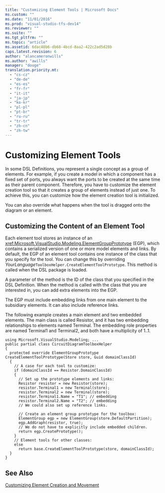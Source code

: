 ```yaml
---
title: "Customizing Element Tools | Microsoft Docs"
ms.custom: ""
ms.date: "11/01/2016"
ms.prod: "visual-studio-tfs-dev14"
ms.reviewer: ""
ms.suite: ""
ms.tgt_pltfrm: ""
ms.topic: "article"
ms.assetid: 6dac48b6-db68-4bcd-8aa2-422c2ad5d28b
caps.latest.revision: 6
author: "alancameronwills"
ms.author: "awills"
manager: "douge"
translation.priority.mt: 
  - "cs-cz"
  - "de-de"
  - "es-es"
  - "fr-fr"
  - "it-it"
  - "ja-jp"
  - "ko-kr"
  - "pl-pl"
  - "pt-br"
  - "ru-ru"
  - "tr-tr"
  - "zh-cn"
  - "zh-tw"
---
```

# Customizing Element Tools
In some DSL Definitions, you represent a single concept as a group of elements. For example, if you create a model in which a component has a fixed set of ports, you always want the ports to be created at the same time as their parent component. Therefore, you have to customize the element creation tool so that it creates a group of elements instead of just one. To achieve this, you can customize how the element creation tool is initialized.  
  
 You can also override what happens when the tool is dragged onto the diagram or an element.  
  
## Customizing the Content of an Element Tool  
 Each element tool stores an instance of an <xref:Microsoft.VisualStudio.Modeling.ElementGroupPrototype> (EGP), which contains a serialized version of one or more model elements and links. By default, the EGP of an element tool contains one instance of the class that you specify for the tool. You can change this by overriding *YourLanguage*`ToolboxHelper.CreateElementToolPrototype`. This method is called when the DSL package is loaded.  
  
 A parameter of the method is the ID of the class that you specified in the DSL Definition. When the method is called with the class that you are interested in, you can add extra elements into the EGP.  
  
 The EGP must include embedding links from one main element to the subsidiary elements. It can also include reference links.  
  
 The following example creates a main element and two embedded elements. The main class is called Resistor, and it has two embedding relationships to elements named Terminal. The embedding role properties are named Terminal1 and Terminal2, and both have a multiplicity of 1..1.  
  
```  
using Microsoft.VisualStudio.Modeling; ...    
public partial class CircuitDiagramToolboxHelper  
{  
  protected override ElementGroupPrototype    CreateElementToolPrototype(Store store, Guid domainClassId)  
  {  
    // A case for each tool to customize:    
    if (domainClassId == Resistor.DomainClassId)  
    {  
      // Set up the prototype elements and links:  
      Resistor resistor = new Resistor(store);  
      resistor.Terminal1 = new Terminal(store);   
      resistor.Terminal2 = new Terminal(store);  
      resistor.Terminal1.Name = "T1"; // embedding  
      resistor.Terminal2.Name = "T2"; // embedding  
      // We could also set up reference links.  
  
      // Create an element group prototype for the toolbox:  
      ElementGroup egp = new ElementGroup(store.DefaultPartition);  
      egp.AddGraph(resistor, true);  
      // We do not have to explicitly include embedded children.  
      return egp.CreatePrototype();  
    }  
    // Element tools for other classes:  
    else  
      return base.CreateElementToolPrototype(store, domainClassId);  
  }  
}  
```  
  
## See Also  
 [Customizing Element Creation and Movement](../modeling/customizing-element-creation-and-movement.md)